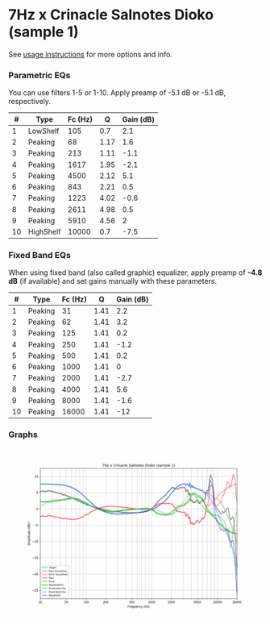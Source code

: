 # 7Hz x Crinacle Salnotes Dioko (sample 1)
See [usage instructions](https://github.com/jaakkopasanen/AutoEq#usage) for more options and info.

### Parametric EQs
You can use filters 1-5 or 1-10. Apply preamp of -5.1 dB or -5.1 dB, respectively.

|   # | Type      |   Fc (Hz) |    Q |   Gain (dB) |
|-----|-----------|-----------|------|-------------|
|   1 | LowShelf  |       105 | 0.7  |         2.1 |
|   2 | Peaking   |        68 | 1.17 |         1.6 |
|   3 | Peaking   |       213 | 1.11 |        -1.1 |
|   4 | Peaking   |      1617 | 1.95 |        -2.1 |
|   5 | Peaking   |      4500 | 2.12 |         5.1 |
|   6 | Peaking   |       843 | 2.21 |         0.5 |
|   7 | Peaking   |      1223 | 4.02 |        -0.6 |
|   8 | Peaking   |      2611 | 4.98 |         0.5 |
|   9 | Peaking   |      5910 | 4.56 |         2   |
|  10 | HighShelf |     10000 | 0.7  |        -7.5 |

### Fixed Band EQs
When using fixed band (also called graphic) equalizer, apply preamp of **-4.8 dB** (if available) and set gains manually with these parameters.

|   # | Type    |   Fc (Hz) |    Q |   Gain (dB) |
|-----|---------|-----------|------|-------------|
|   1 | Peaking |        31 | 1.41 |         2.2 |
|   2 | Peaking |        62 | 1.41 |         3.2 |
|   3 | Peaking |       125 | 1.41 |         0.2 |
|   4 | Peaking |       250 | 1.41 |        -1.2 |
|   5 | Peaking |       500 | 1.41 |         0.2 |
|   6 | Peaking |      1000 | 1.41 |         0   |
|   7 | Peaking |      2000 | 1.41 |        -2.7 |
|   8 | Peaking |      4000 | 1.41 |         5.6 |
|   9 | Peaking |      8000 | 1.41 |        -1.6 |
|  10 | Peaking |     16000 | 1.41 |       -12   |

### Graphs
![](./7Hz%20x%20Crinacle%20Salnotes%20Dioko%20(sample%201).png)
